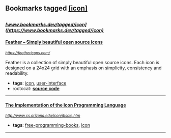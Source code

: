 ## Bookmarks tagged [[icon]](https://www.bookmarks.dev?q=[icon])

_<sup><sup>[www.bookmarks.dev/tagged/icon](https://www.bookmarks.dev/tagged/icon)</sup></sup>_
---
#### [Feather – Simply beautiful open source icons](https://feathericons.com/)
_<sup>https://feathericons.com/</sup>_

Feather is a collection of simply beautiful open source icons. Each icon is designed on a 24x24 grid with an emphasis on simplicity, consistency and readability.
* **tags**: [icon](../tagged/icon.md), [user-interface](../tagged/user-interface.md)
* :octocat: **[source code](https://github.com/feathericons/feather)**
---
#### [The Implementation of the Icon Programming Language](http://www.cs.arizona.edu/icon/ibsale.htm)
_<sup>http://www.cs.arizona.edu/icon/ibsale.htm</sup>_

* **tags**: [free-programming-books](../tagged/free-programming-books.md), [icon](../tagged/icon.md)
---
